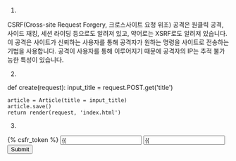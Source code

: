 1.
CSRF(Cross-site Request Forgery, 크로스사이트 요청 위조) 공격은 원클릭 공격, 사이드 재킹, 세션 라이딩 등으로도 알려져 있고, 약어로는 XSRF로도 알려져 있습니다. 이 공격은 사이트가 신뢰하는 사용자를 통해 공격자가 원하는 명령을 사이트로 전송하는 기법을 사용합니다. 공격이 사용자를 통해 이루어지기 때문에 공격자의 IP는 추적 불가능한 특성이 있습니다. 

2.
def create(request):
    input_title = request.POST.get('title')

    article = Article(title = input_title)
    article.save()
    return render(request, 'index.html')
    
3.
<form action="/posts/{{ post.id }}/update/" method="POST">
    {% csfr_token %}
    <input type="text" name="title" value={{ post.title }}/>
    <input type="text" name="content" value={{ post.content }}/>
    <input type="submit" name="Submit"/>
</form>